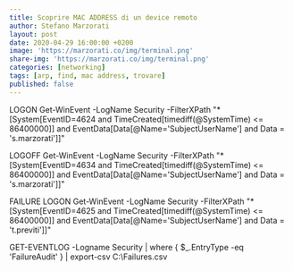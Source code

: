 ```yaml
---
title: Scoprire MAC ADDRESS di un device remoto
author: Stefano Marzorati
layout: post
date: 2020-04-29 16:00:00 +0200
image: 'https://marzorati.co/img/terminal.png'
share-img: 'https://marzorati.co/img/terminal.png'
categories: [networking]
tags: [arp, find, mac address, trovare]
published: false
---
```

LOGON
Get-WinEvent -LogName Security -FilterXPath "*[System[EventID=4624 and TimeCreated[timediff(@SystemTime) <= 86400000]] and EventData[Data[@Name='SubjectUserName'] and Data = 's.marzorati']]"

LOGOFF
Get-WinEvent -LogName Security -FilterXPath "*[System[EventID=4634 and TimeCreated[timediff(@SystemTime) <= 86400000]] and EventData[Data[@Name='SubjectUserName'] and Data = 's.marzorati']]"

FAILURE LOGON
Get-WinEvent -LogName Security -FilterXPath "*[System[EventID=4625 and TimeCreated[timediff(@SystemTime) <= 86400000]] and EventData[Data[@Name='SubjectUserName'] and Data = 't.previti']]"



GET-EVENTLOG -Logname Security | where { $_.EntryType -eq 'FailureAudit' } | export-csv C:\Failures.csv